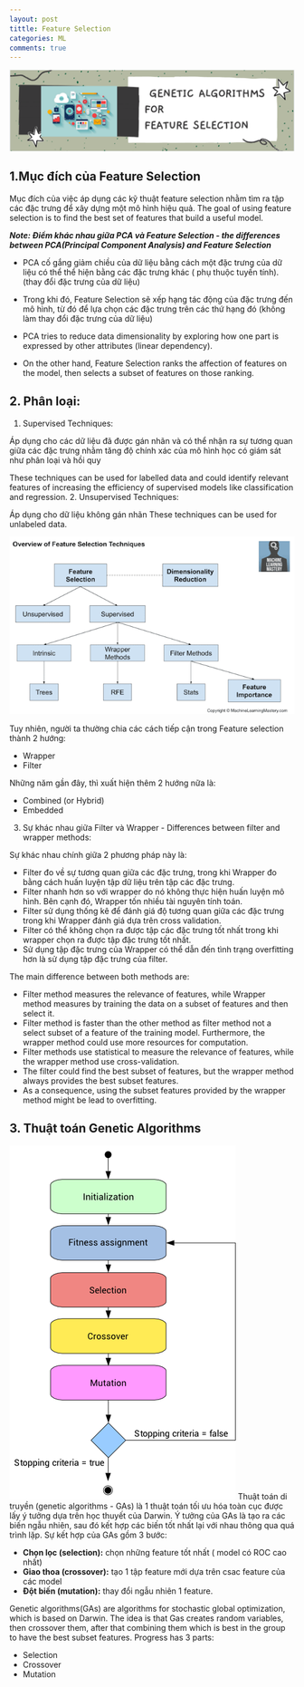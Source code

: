 ```yaml
---
layout: post
tittle: Feature Selection
categories: ML
comments: true
---
```


![alt](https://raw.githubusercontent.com/khangdltUIT/khangdltUIT.github.io/master/images/genetic%20algo%20ffeatureselection%20-%20tittle.png)

## 1.Mục đích của Feature Selection
Mục đích của việc áp dụng các kỹ thuật feature selection nhằm tìm ra tập các đặc trưng để xây dựng một mô hình hiệu quả.
The goal of using feature selection is to find the best set of features that build a useful model.

***Note: Điểm khác nhau giữa PCA và Feature Selection - the differences between PCA(Principal Component Analysis) and Feature Selection***  

* PCA cố gắng giảm chiều của dữ liệu bằng cách một đặc trưng của dữ liệu có thể thể hiện bằng các đặc trưng khác ( phụ thuộc tuyến tính). (thay đổi đặc trưng của dữ liệu)

* Trong khi đó, Feature Selection sẽ xếp hạng tác động của đặc trưng đến mô hình, từ đó để lựa chọn các đặc trưng trên các thứ hạng đó (không làm thay đổi đặc trưng của dữ liệu)

* PCA tries to reduce data dimensionality by exploring how one part is expressed by other attributes (linear dependency).

* On the other hand, Feature Selection ranks the affection of features on the model, then selects a subset of features on those ranking.


## 2. Phân loại:
1. Supervised Techniques:  

Áp dụng cho các dữ liệu đã được gán nhãn và có thể nhận ra sự tương quan giữa các đặc trưng nhằm tăng độ chính xác của mô hình học có giám sát như phân loại và hồi quy  

These techniques can be used for labelled data and could identify relevant features of increasing the efficiency of supervised models like classification and regression.
2. Unsupervised Techniques:  

Áp dụng cho dữ liệu không gán nhãn
These techniques can be used for unlabeled data.

![alt](https://raw.githubusercontent.com/khangdltUIT/khangdltUIT.github.io/master/images/Overview-of-Feature-Selection-Techniques3.webp
)

Tuy nhiên, người ta thường chia các cách tiếp cận trong Feature selection thành 2 hướng:

* Wrapper
* Filter

Những năm gần đây, thì xuất hiện thêm 2 hướng nữa là:

* Combined (or Hybrid)
* Embedded

3. Sự khác nhau giữa Filter và Wrapper - Differences between filter and wrapper methods:

Sự khác nhau chính giữa 2 phương pháp này là:
* Filter đo về sự tương quan giữa các đặc trưng, trong khi Wrapper đo bằng cách huấn luyện tập dữ liệu trên tập các đặc trưng.
* Filter nhanh hơn so với wrapper do nó không thực hiện huấn luyện mô hình. Bên cạnh đó, Wrapper tốn nhiều tài nguyên tính toán.
* Filter sử dụng thống kê để đánh giá độ tương quan giữa các đặc trưng trong khi Wrapper đánh giá dựa trên cross validation.
* Filter có thể không chọn ra được tập các đặc trưng tốt nhất trong khi wrapper chọn ra được tập đặc trưng tốt nhất.
* Sử dụng tập đặc trưng của Wrapper có thể dẫn đến tình trạng overfitting hơn là sử dụng tập đặc trưng của filter.

The main difference between both methods are:
* Filter method measures the relevance of features, while Wrapper method measures by training the data on a subset of features and then select it.
* Filter method is faster than the other method as filter method not a select subset of a feature of the training model. Furthermore, the wrapper method could use more resources for computation.
* Filter methods use statistical to measure the relevance of features, while the wrapper method use cross-validation.
* The filter could find the best subset of features, but the wrapper method always provides the best subset features.
* As a consequence, using the subset features provided by the wrapper method might be lead to overfitting.



## 3. Thuật toán Genetic Algorithms
![alt](https://raw.githubusercontent.com/khangdltUIT/khangdltUIT.github.io/master/images/genetic_algorithm.png)
Thuật toán di truyền (genetic algorithms - GAs) là 1 thuật toán tối ưu hóa toàn cục được lấy ý tưởng dựa trên học thuyết của Darwin.
Ý tưởng của GAs là tạo ra các biến ngẫu nhiên, sau đó kết hợp các biến tốt nhất lại với nhau thông qua quá trình lặp.
Sự kết hợp của GAs gồm 3 bước:
* **Chọn lọc (selection):** chọn những feature tốt nhất ( model có ROC cao nhất)
* **Giao thoa (crossover):** tạo 1 tập feature mới dựa trên csac feature của các model
* **Đột biến (mutation):** thay đổi ngẫu nhiên 1 feature.

Genetic algorithms(GAs) are algorithms for stochastic global optimization, which is based on Darwin.
The idea is that Gas creates random variables, then crossover them, after that combining them which is best in the group to have the best subset features.
Progress has 3 parts:
* Selection
* Crossover
* Mutation



